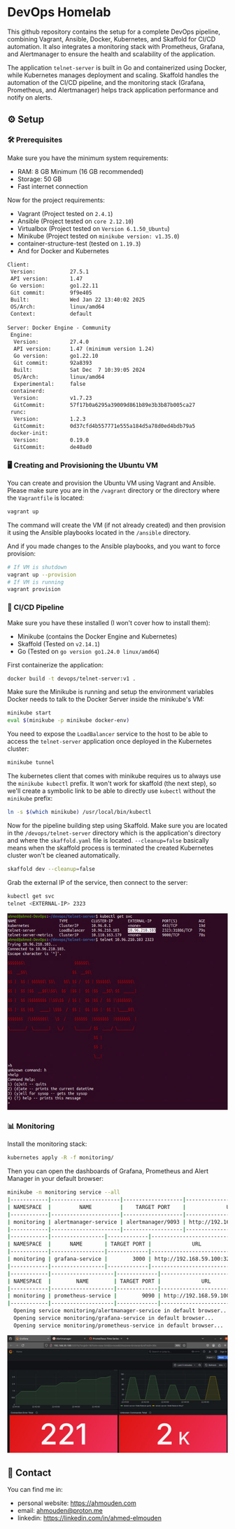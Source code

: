 # DevOps Homelab

This github repository contains the setup for a complete DevOps pipeline, combining Vagrant, Ansible, Docker, Kubernetes, and Skaffold for CI/CD automation. It also integrates a monitoring stack with Prometheus, Grafana, and Alertmanager to ensure the health and scalability of the application.

The application `telnet-server` is built in Go and containerized using Docker, while Kubernetes manages deployment and scaling. Skaffold handles the automation of the CI/CD pipeline, and the monitoring stack (Grafana, Prometheus, and Alertmanager) helps track application performance and notify on alerts.

## ⚙️ Setup
### 🛠️ Prerequisites

Make sure you have the minimum system requirements:

- RAM: 8 GB Minimum (16 GB recommended)
- Storage: 50 GB
- Fast internet connection

Now for the project requirements:
- Vagrant (Project tested on `2.4.1`)
- Ansible (Project tested on `core 2.12.10`)
- Virtualbox (Project tested on `Version 6.1.50_Ubuntu`)
- Minikube (Project tested on `minikube version: v1.35.0`)
- container-structure-test (tested on `1.19.3`)
- And for Docker and Kubernetes
```
Client:
 Version:           27.5.1
 API version:       1.47
 Go version:        go1.22.11
 Git commit:        9f9e405
 Built:             Wed Jan 22 13:40:02 2025
 OS/Arch:           linux/amd64
 Context:           default

Server: Docker Engine - Community
 Engine:
  Version:          27.4.0
  API version:      1.47 (minimum version 1.24)
  Go version:       go1.22.10
  Git commit:       92a8393
  Built:            Sat Dec  7 10:39:05 2024
  OS/Arch:          linux/amd64
  Experimental:     false
 containerd:
  Version:          v1.7.23
  GitCommit:        57f17b0a6295a39009d861b89e3b3b87b005ca27
 runc:
  Version:          1.2.3
  GitCommit:        0d37cfd4b557771e555a184d5a78d0ed4bdb79a5
 docker-init:
  Version:          0.19.0
  GitCommit:        de40ad0
```

### 🖥️ Creating and Provisioning the Ubuntu VM

You can create and provision the Ubuntu VM using Vagrant and Ansible. Please make sure you are in the `/vagrant` directory or the directory where the `Vagrantfile` is located:

```sh
vagrant up
```

The command will create the VM (if not already created) and then provision it using the Ansible playbooks located in the `/ansible` directory.

And if you made changes to the Ansible playbooks, and you want to force provision:

```sh
# If VM is shutdown
vagrant up --provision
# If VM is running
vagrant provision
```

### 🚀 CI/CD Pipeline

Make sure you have these installed (I won't cover how to install them):

- Minikube (contains the Docker Engine and Kubernetes)
- Skaffold (Tested on `v2.14.1`)
- Go (Tested on `go version go1.24.0 linux/amd64`)

First containerize the application:

```sh
docker build -t devops/telnet-server:v1 .
```

Make sure the Minikube is running and setup the environment variables Docker needs to talk to the Docker Server inside the minikube's VM:

```sh
minikube start
eval $(minikube -p minikube docker-env)
```

You need to expose the `LoadBalancer` service to the host to be able to access the `telnet-server` application once deployed in the Kubernetes cluster:

```sh
minikube tunnel
```

The kubernetes client that comes with minikube requires us to always use the `minikube kubectl` prefix. It won't work for skaffold (the next step), so we'll create a symbolic link to be able to directly use `kubectl` without the `minikube` prefix:

```sh
ln -s $(which minikube) /usr/local/bin/kubectl
```

Now for the pipeline building step using Skaffold. Make sure you are located in the `/devops/telnet-server` directory which is the application's directory and where the `skaffold.yaml` file is located. `--cleanup=false` basically means when the skaffold process is terminated the created Kubernetes cluster won't be cleaned automatically.

```sh
skaffold dev --cleanup=false
```

Grab the external IP of the service, then connect to the server:

```sh
kubectl get svc
telnet <EXTERNAL-IP> 2323
```

![](pictures/telnet-server-screenshot.png)

### 📊 Monitoring

Install the monitoring stack:

```sh
kubernetes apply -R -f monitoring/
```

Then you can open the dashboards of Grafana, Prometheus and Alert Manager in your default browser:

```sh
minikube -n monitoring service --all
|------------|----------------------|-------------------|-----------------------------|
| NAMESPACE  |         NAME         |    TARGET PORT    |             URL             |
|------------|----------------------|-------------------|-----------------------------|
| monitoring | alertmanager-service | alertmanager/9093 | http://192.168.59.100:31985 |
|------------|----------------------|-------------------|-----------------------------|
|------------|-----------------|-------------|-----------------------------|
| NAMESPACE  |      NAME       | TARGET PORT |             URL             |
|------------|-----------------|-------------|-----------------------------|
| monitoring | grafana-service |        3000 | http://192.168.59.100:32076 |
|------------|-----------------|-------------|-----------------------------|
|------------|--------------------|-------------|-----------------------------|
| NAMESPACE  |        NAME        | TARGET PORT |             URL             |
|------------|--------------------|-------------|-----------------------------|
| monitoring | prometheus-service |        9090 | http://192.168.59.100:30496 |
|------------|--------------------|-------------|-----------------------------|
  Opening service monitoring/alertmanager-service in default browser...
  Opening service monitoring/grafana-service in default browser...
  Opening service monitoring/prometheus-service in default browser...
```

![](pictures/firefox-screenshot-monitoring-stack.png)

## 💬 Contact

You can find me in:
- personal website: https://ahmouden.com
- email: ahmouden@proton.me
- linkedin: https://linkedin.com/in/ahmed-elmouden

